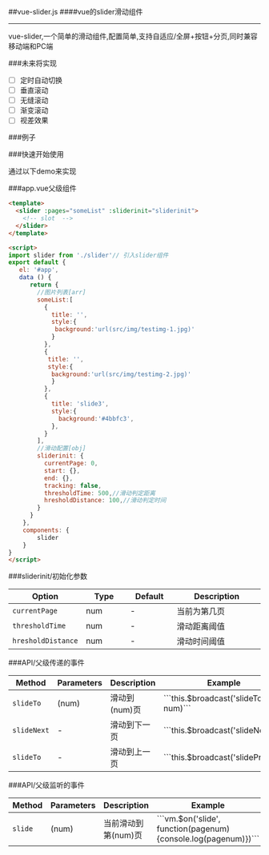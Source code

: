 ##vue-slider.js
####vue的slider滑动组件
* * *

vue-slider,一个简单的滑动组件,配置简单,支持自适应/全屏+按钮+分页,同时兼容移动端和PC端

###未来将实现
- [ ] 定时自动切换
- [ ] 垂直滚动
- [ ] 无缝滚动
- [ ] 渐变滚动
- [ ] 视差效果

###例子

<!-- [基本例子](http://warpcgd.github.io/webchataudio/src/demo.html) -->

###快速开始使用

通过以下demo来实现

###app.vue父级组件

```html
<template>
  <slider :pages="someList" :sliderinit="sliderinit">
    <!-- slot  -->
  </slider>
</template>

<script>
import slider from './slider'// 引入slider组件
export default {
   el: '#app',
   data () {
      return {
        //图片列表[arr]
        someList:[
          {
            title: '',
            style:{
             background:'url(src/img/testimg-1.jpg)'
            }
          },
          {
           title: '',
           style:{
            background:'url(src/img/testimg-2.jpg)'
            }
          },
          {
            title: 'slide3',
            style:{
              background:'#4bbfc3',
            },
          }
        ],
        //滑动配置[obj]
        sliderinit: {
          currentPage: 0,
          start: {},
          end: {},
          tracking: false,
          thresholdTime: 500,//滑动判定距离
          hresholdDistance: 100,//滑动判定时间
        }
      }
    },
    components: {
        slider
    }
}
</script>

```
###sliderinit/初始化参数
<table width="100%">
<thead>
  <tr>
    <th width="20%">Option</th>
    <th width="20%">Type</th>
    <th width="20%">Default</th>
    <th width="40%">Description</th>
  </tr>
</thead>
<tbody>
  <tr>
    <td><code>currentPage</code></td>
    <td>num</td>
    <td>-</td>
    <td>当前为第几页</td>
  </tr>
  <tr>
    <td><code>thresholdTime</code></td>
    <td>num</td>
    <td>-</td>
    <td>滑动距离阈值</td>
  </tr>
  <tr>
    <td><code>hresholdDistance</code></td>
    <td>num</td>
    <td>-</td>
    <td>滑动时间阈值</td>
  </tr>
 </tbody>
</table>
###API/父级传递的事件
<table width="100%" align="center">
<thead>
  <tr>
    <th width="12.5%">Method</th>
    <th width="12.5%">Parameters</th>
    <th width="35%">Description</th>
    <th width="40%">Example</th>
  </tr>
</thead>
<tbody>
  <tr>
    <td><code>slideTo</code></td>
    <td>(num)</td>
    <td>滑动到(num)页</td>
    <td>```this.$broadcast('slideTo', num)```</td>
  </tr>
 <tr>
    <td><code>slideNext</code></td>
    <td>-</td>
    <td>滑动到下一页</td>
    <td>```this.$broadcast('slideNext')```</td>
  </tr>
  <tr>
    <td><code>slideTo</code></td>
    <td>-</td>
    <td>滑动到上一页</td>
    <td>```this.$broadcast('slidePre')```</td>
  </tr>
 </tbody>
</table>
###API/父级监听的事件
<table width="100%" align="center">
<thead>
  <tr>
    <th width="12.5%">Method</th>
    <th width="12.5%">Parameters</th>
    <th width="35%">Description</th>
    <th width="40%">Example</th>
  </tr>
</thead>
<tbody>
  <tr>
    <td><code>slide</code></td>
    <td>(num)</td>
    <td>当前滑动到第(num)页</td>
    <td>```vm.$on('slide', function(pagenum){console.log(pagenum)})```</td>
  </tr>
 </tbody>
</table>